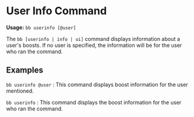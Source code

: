 # User Info Command

**Usage:** `bb userinfo [@user]`

The `bb [userinfo | info | ui]` command displays information about a user's boosts. If no user is specified, the information will be for the user who ran the command.

## Examples

`bb userinfo @user`
:   This command displays boost information for the user mentioned.

`bb userinfo`
:   This command displays the boost information for the user who ran the command.
